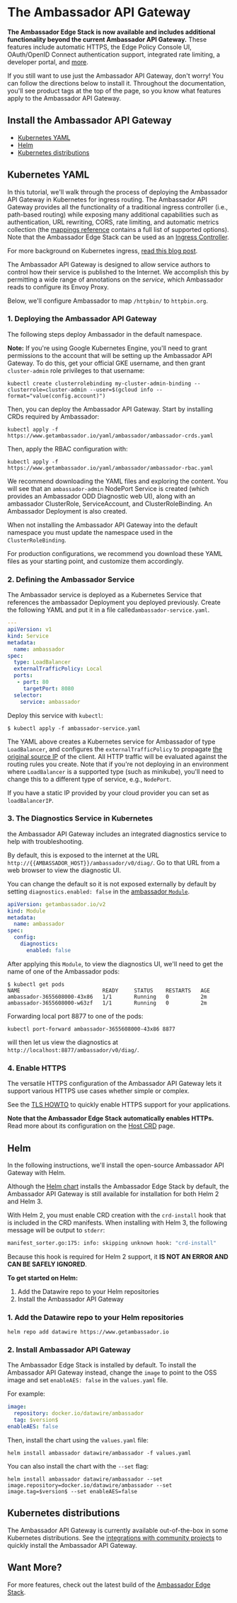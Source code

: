 # The Ambassador API Gateway

**The Ambassador Edge Stack is now available and includes additional functionality beyond the current Ambassador API Gateway.**
These features include automatic HTTPS, the Edge Policy Console UI, OAuth/OpenID Connect authentication support, integrated rate
limiting, a developer portal, and [more](/edge-stack-faq/).

If you still want to use just the Ambassador API Gateway, don't worry! You can follow the directions below to install it. Throughout the documentation, you'll see product tags at the top of the page, so you know what features apply to the Ambassador API Gateway.

## Install the Ambassador API Gateway

* [Kubernetes YAML](#kubernetes-yaml)
* [Helm](#helm)
* [Kubernetes distributions](#kubernetes-distributions)

## Kubernetes YAML

In this tutorial, we'll walk through the process of deploying the Ambassador API Gateway in Kubernetes for ingress routing. The Ambassador API Gateway provides all the functionality of a traditional ingress controller (i.e., path-based routing) while exposing many additional capabilities such as authentication, URL rewriting, CORS, rate limiting, and automatic metrics collection (the [mappings reference](../../using/intro-mappings) contains a full list of supported options). Note that the Ambassador Edge Stack can be used as an [Ingress Controller](../../running/ingress-controller).

For more background on Kubernetes ingress, [read this blog post](https://blog.getambassador.io/kubernetes-ingress-nodeport-load-balancers-and-ingress-controllers-6e29f1c44f2d).

The Ambassador API Gateway is designed to allow service authors to control how their service is published to the Internet. We accomplish this by permitting a wide range of annotations on the *service*, which Ambassador reads to configure its Envoy Proxy.

Below, we'll configure Ambassador to map `/httpbin/` to `httpbin.org`.

### 1. Deploying the Ambassador API Gateway

The following steps deploy Ambassador in the default namespace.

**Note:** If you're using Google Kubernetes Engine, you'll need to grant permissions to the account that will be setting up the Ambassador API Gateway. To do this, get your official GKE username, and then grant `cluster-admin` role privileges to that username:

```shell
kubectl create clusterrolebinding my-cluster-admin-binding --clusterrole=cluster-admin --user=$(gcloud info --format="value(config.account)")
```

Then, you can deploy the Ambassador API Gateway. Start by installing CRDs required by Ambassador:

```shell
kubectl apply -f https://www.getambassador.io/yaml/ambassador/ambassador-crds.yaml
```

Then, apply the RBAC configuration with:

```shell
kubectl apply -f https://www.getambassador.io/yaml/ambassador/ambassador-rbac.yaml
```

We recommend downloading the YAML files and exploring the content. You will see that an `ambassador-admin` NodePort Service is created (which provides an Ambassador ODD Diagnostic web UI), along with an ambassador ClusterRole, ServiceAccount, and ClusterRoleBinding. An Ambassador Deployment is also created.

When not installing the Ambassador API Gateway into the default namespace you must update the namespace used in the `ClusterRoleBinding`.

For production configurations, we recommend you download these YAML files as your starting point, and customize them accordingly.

### 2. Defining the Ambassador Service

The Ambassador service is deployed as a Kubernetes Service that references the ambassador Deployment you deployed previously. Create the following YAML and put it in a file called`ambassador-service.yaml`.

```yaml
---
apiVersion: v1
kind: Service
metadata:
  name: ambassador
spec:
  type: LoadBalancer
  externalTrafficPolicy: Local
  ports:
   - port: 80
     targetPort: 8080
  selector:
    service: ambassador
```

Deploy this service with `kubectl`:

```shell
$ kubectl apply -f ambassador-service.yaml
```

The YAML above creates a Kubernetes service for Ambassador of type `LoadBalancer`, and configures the `externalTrafficPolicy` to propagate [the original source IP](https://kubernetes.io/docs/tasks/access-application-cluster/create-external-load-balancer/#preserving-the-client-source-ip) of the client. All HTTP traffic will be evaluated against the routing rules you create. Note that if you're not deploying in an environment where `LoadBalancer` is a supported type (such as minikube), you'll need to change this to a different type of service, e.g., `NodePort`.

If you have a static IP provided by your cloud provider you can set as `loadBalancerIP`.

### 3. The Diagnostics Service in Kubernetes

the Ambassador API Gateway includes an integrated diagnostics service to help with troubleshooting.

By default, this is exposed to the internet at the URL `http://{{AMBASSADOR_HOST}}/ambassador/v0/diag/`. Go to that URL from a web browser to view the diagnostic UI.

You can change the default so it is not exposed externally by default by setting `diagnostics.enabled: false` in the [ambassador `Module`](../../running/ambassador).

```yaml
apiVersion: getambassador.io/v2
kind: Module
metadata:
  name: ambassador
spec:
  config:
    diagnostics:
      enabled: false
```

After applying this `Module`, to view the diagnostics UI, we'll need to get the name of one of the Ambassador pods:

```
$ kubectl get pods
NAME                          READY     STATUS    RESTARTS   AGE
ambassador-3655608000-43x86   1/1       Running   0          2m
ambassador-3655608000-w63zf   1/1       Running   0          2m
```

Forwarding local port 8877 to one of the pods:

```
kubectl port-forward ambassador-3655608000-43x86 8877
```

will then let us view the diagnostics at `http://localhost:8877/ambassador/v0/diag/`.

### 4. Enable HTTPS

The versatile HTTPS configuration of the Ambassador API Gateway lets it support various HTTPS use cases whether simple or complex.

See the [TLS HOWTO](../../../howtos/tls-termination) to quickly enable HTTPS support for your applications.

**Note that the Ambassador Edge Stack automatically enables HTTPs.** Read more about its configuration on the [Host CRD](../../running/host-crd) page.

## Helm

In the following instructions, we'll install the open-source Ambassador API
Gateway with Helm.

Although the [Helm chart](https://github.com/datawire/ambassador/tree/master/charts/ambassador) installs
the Ambassador Edge Stack by default, the Ambassador API Gateway is still
available for installation for both Helm 2 and Helm 3.

With Helm 2, you must enable CRD creation with the `crd-install` hook that is
included in the CRD manifests. When installing with Helm 3, the following
message will be output to `stderr`:

```bash
manifest_sorter.go:175: info: skipping unknown hook: "crd-install"
```

Because this hook is required for Helm 2 support, it **IS NOT AN ERROR AND CAN BE SAFELY IGNORED**.

**To get started on Helm:**
1. Add the Datawire repo to your Helm repositories
2. Install the Ambassador API Gateway


### 1. Add the Datawire repo to your Helm repositories

```
helm repo add datawire https://www.getambassador.io
```

### 2. Install Ambassador API Gateway

The Ambassador Edge Stack is installed by default. To install the Ambassador API
Gateway instead,  change the `image` to point to the OSS image and set
`enableAES: false` in the `values.yaml` file.

For example:

```yaml
image:
  repository: docker.io/datawire/ambassador
  tag: $version$
enableAES: false
```

Then, install the chart using the `values.yaml` file:

```
helm install ambassador datawire/ambassador -f values.yaml
```

You can also install the chart with the `--set` flag:

```
helm install ambassador datawire/ambassador --set image.repository=docker.io/datawire/ambassador --set image.tag=$version$ --set enableAES=false
```

## Kubernetes distributions

The Ambassador API Gateway is currently available out-of-the-box in some Kubernetes distributions.
See the [integrations with community projects](../ambassador-oss-community) to quickly install the
Ambassador API Gateway.

## Want More?

For more features, check out the latest build of the [Ambassador Edge Stack](../).
